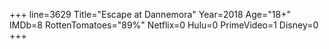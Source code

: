 +++
line=3629
Title="Escape at Dannemora"
Year=2018
Age="18+"
IMDb=8
RottenTomatoes="89%"
Netflix=0
Hulu=0
PrimeVideo=1
Disney=0
+++


